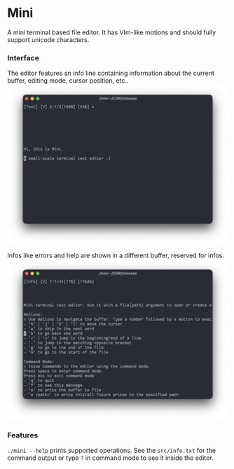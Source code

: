 # Mini

A mini terminal based file editor. It has VIm-like motions and should fully support unicode characters.

### Interface
The editor features an info line containing information about the current buffer, editing mode, cursor position, etc..
![Screenshot in editor](https://github.com/ComicalCache/Mini/blob/main/media/editor.png?raw=true)

Infos like errors and help are shown in a different buffer, reserved for infos.
![Screenshot showing the help message](https://github.com/ComicalCache/Mini/blob/main/media/help.png?raw=true)

### Features
`./mini --help` prints supported operations. See the `src/info.txt` for the command output or type `?` in command mode to see it inside the editor.

